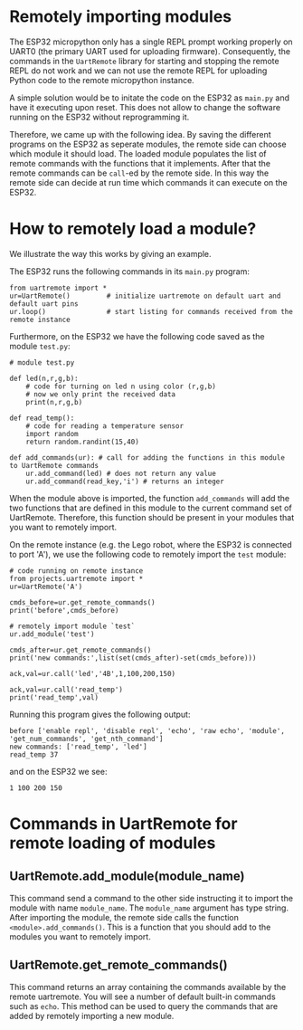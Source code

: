 # Remotely importing modules
The ESP32 micropython only has a single REPL prompt working properly on UART0 (the primary UART used for uploading firmware). Consequently, the commands in the `UartRemote` library for starting and stopping the remote REPL do not work and we can not use the remote REPL for uploading Python code to the remote micropython instance. 

A simple solution would be to initate the code on the ESP32 as `main.py` and have it executing upon reset. This does not allow to change the software running on the ESP32 without reprogramming it.

Therefore, we came up with the following idea. By saving the different programs on the ESP32 as seperate modules, the remote side can choose which module it should load. The loaded module populates the list of remote commands with the functions that it implements. After that the remote commands can be `call`-ed by the remote side. In this way the remote side can decide at run time which commands it can execute on the ESP32.

# How to remotely load a module?
We illustrate the way this works by giving an example.

The ESP32 runs the following commands in its `main.py` program:

```
from uartremote import *
ur=UartRemote()         # initialize uartremote on default uart and default uart pins
ur.loop()               # start listing for commands received from the remote instance
```

Furthermore, on the ESP32 we have the following code saved as the module `test.py`:

```
# module test.py

def led(n,r,g,b):
    # code for turning on led n using color (r,g,b)
    # now we only print the received data
    print(n,r,g,b)

def read_temp():
    # code for reading a temperature sensor
    import random
    return random.randint(15,40)

def add_commands(ur): # call for adding the functions in this module to UartRemote commands
    ur.add_command(led) # does not return any value
    ur.add_command(read_key,'i') # returns an integer
```

When the module above is imported, the function `add_commands` will add the two functions that are defined in this module to the current command set of UartRemote. Therefore, this function should be present in your modules that you want to remotely import.

On the remote instance (e.g. the Lego robot, where the ESP32 is connected to port 'A'), we use the following code to remotely import the `test` module:

```
# code running on remote instance
from projects.uartremote import *
ur=UartRemote('A')

cmds_before=ur.get_remote_commands()
print('before',cmds_before)

# remotely import module `test`
ur.add_module('test')

cmds_after=ur.get_remote_commands()
print('new commands:',list(set(cmds_after)-set(cmds_before)))

ack,val=ur.call('led','4B',1,100,200,150)

ack,val=ur.call('read_temp')
print('read_temp',val)
```

Running this program gives the following output:


```
before ['enable repl', 'disable repl', 'echo', 'raw echo', 'module', 'get_num_commands', 'get_nth_command']
new commands: ['read_temp', 'led']
read_temp 37
```

and on the ESP32 we see:

```
1 100 200 150
```


# Commands in UartRemote for remote loading of modules
## UartRemote.add_module(module_name)
This command send a command to the other side instructing it to import the module with name `module_name`. The `module_name` argument has type string. After importing the module, the remote side calls the function `<module>.add_commands()`. This is a function that you should add to the modules you want to remotely import.

## UartRemote.get_remote_commands()
This command returns an array containing the commands available by the remote uartremote. You will see a number of default built-in commands such as `echo`. This method can be used to query the commands that are added by remotely importing a new module.
